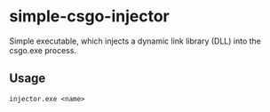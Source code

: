 # simple-csgo-injector
Simple executable, which injects a dynamic link library (DLL) into the csgo.exe process.
## Usage
`injector.exe <name>`
